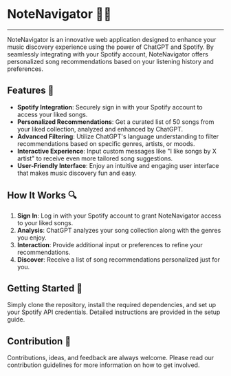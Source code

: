 # NoteNavigator 🎵🧭
---

NoteNavigator is an innovative web application designed to enhance your music discovery experience using the power of ChatGPT and Spotify. By seamlessly integrating with your Spotify account, NoteNavigator offers personalized song recommendations based on your listening history and preferences.

## Features 🌟

- **Spotify Integration**: Securely sign in with your Spotify account to access your liked songs.
- **Personalized Recommendations**: Get a curated list of 50 songs from your liked collection, analyzed and enhanced by ChatGPT.
- **Advanced Filtering**: Utilize ChatGPT's language understanding to filter recommendations based on specific genres, artists, or moods.
- **Interactive Experience**: Input custom messages like "I like songs by X artist" to receive even more tailored song suggestions.
- **User-Friendly Interface**: Enjoy an intuitive and engaging user interface that makes music discovery fun and easy.

## How It Works 🔍

1. **Sign In**: Log in with your Spotify account to grant NoteNavigator access to your liked songs.
2. **Analysis**: ChatGPT analyzes your song collection along with the genres you enjoy.
3. **Interaction**: Provide additional input or preferences to refine your recommendations.
4. **Discover**: Receive a list of song recommendations personalized just for you.

## Getting Started 🚀

Simply clone the repository, install the required dependencies, and set up your Spotify API credentials. Detailed instructions are provided in the setup guide.

## Contribution 🤝

Contributions, ideas, and feedback are always welcome. Please read our contribution guidelines for more information on how to get involved.
